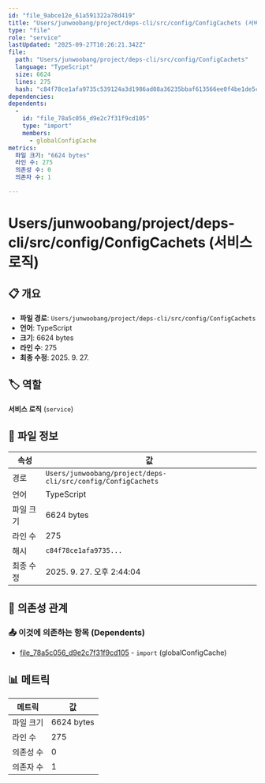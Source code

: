 ```yaml
---
id: "file_9abce12e_61a591322a78d419"
title: "Users/junwoobang/project/deps-cli/src/config/ConfigCachets (서비스 로직)"
type: "file"
role: "service"
lastUpdated: "2025-09-27T10:26:21.342Z"
file:
  path: "Users/junwoobang/project/deps-cli/src/config/ConfigCachets"
  language: "TypeScript"
  size: 6624
  lines: 275
  hash: "c84f78ce1afa9735c539124a3d1986ad08a36235bbaf613566ee0f4be1de5c47"
dependencies:
dependents:
  -
    id: "file_78a5c056_d9e2c7f31f9cd105"
    type: "import"
    members:
      - globalConfigCache
metrics:
  파일 크기: "6624 bytes"
  라인 수: 275
  의존성 수: 0
  의존자 수: 1

---
```


# Users/junwoobang/project/deps-cli/src/config/ConfigCachets (서비스 로직)

## 📋 개요

- **파일 경로**: `Users/junwoobang/project/deps-cli/src/config/ConfigCachets`
- **언어**: TypeScript
- **크기**: 6624 bytes
- **라인 수**: 275
- **최종 수정**: 2025. 9. 27.

## 🏷️ 역할

**서비스 로직** (`service`)

## 📄 파일 정보

| 속성 | 값 |
|------|----|
| 경로 | `Users/junwoobang/project/deps-cli/src/config/ConfigCachets` |
| 언어 | TypeScript |
| 파일 크기 | 6624 bytes |
| 라인 수 | 275 |
| 해시 | `c84f78ce1afa9735...` |
| 최종 수정 | 2025. 9. 27. 오후 2:44:04 |

## 🔗 의존성 관계

### 📤 이것에 의존하는 항목 (Dependents)

- [file_78a5c056_d9e2c7f31f9cd105](file_78a5c056_d9e2c7f31f9cd105.md) - `import` (globalConfigCache)

## 📊 메트릭

| 메트릭 | 값 |
|--------|----|
| 파일 크기 | 6624 bytes |
| 라인 수 | 275 |
| 의존성 수 | 0 |
| 의존자 수 | 1 |

